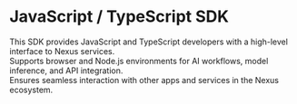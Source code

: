 # JavaScript / TypeScript SDK

This SDK provides JavaScript and TypeScript developers with a high-level interface to Nexus services.  
Supports browser and Node.js environments for AI workflows, model inference, and API integration.  
Ensures seamless interaction with other apps and services in the Nexus ecosystem.
